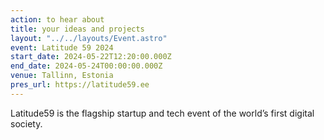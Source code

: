 ```yaml
---
action: to hear about
title: your ideas and projects
layout: "../../layouts/Event.astro"
event: Latitude 59 2024
start_date: 2024-05-22T12:20:00.000Z
end_date: 2024-05-24T00:00:00.000Z
venue: Tallinn, Estonia
pres_url: https://latitude59.ee
---
```


Latitude59 is the flagship startup and tech event of the world’s first digital society.